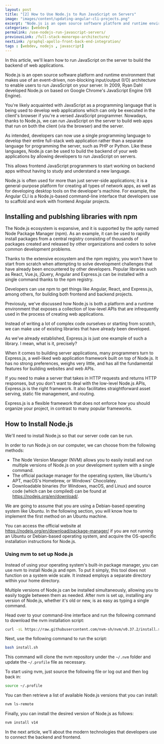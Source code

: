 ```yaml
---
layout: post
title: "[2] How to Use Node.js to Run JavaScript on Servers"
image: "images/content/updating-angular-cli-projects.png"
excerpt: "Node.js is an open source software platform and runtime environment that makes use of an event-driven, non-blocking input/output (I/O) architecture to enable users to run JavaScript on your server. In 2009, Ryan Dahl developed Node.js on based on Google Chrome's JavaScript Engine (V8 Engine)." 
categories: [webdev]
permalink: /use-nodejs-run-javascript-servers/
previousLink: /full-stack-monorepo-architecture/
nextLink: /graphql-apollo-front-back-end-integration/
tags : [webdev, nodejs , javascript] 
---
```

In this article, we'll learn how to run JavaScript on the server to build the backend of web applications.

Node.js is an open source software platform and runtime environment that makes use of an event-driven, non-blocking input/output (I/O) architecture to enable users to run JavaScript on your server. In 2009, Ryan Dahl developed Node.js on based on Google Chrome's JavaScript Engine (V8 Engine). 

You're likely acquainted with JavaScript as a programming language that is being used to develop web applications which can only be executed in the client's browser if you're a versed JavaScript programmer. Nowadays, thanks to Node.js, we can run JavaScript on the server to build web apps that run on both the client (via the browser) and the server. 

As intended, developers can now use a single programming language to develop their entire full-stack web application rather than a separate language for programming the server, such as PHP or Python. Like these languages, Node.js can be used to build the backend of your web applications by allowing developers to run JavaScript on servers. 

This allows frontend JavaScript programmers to start working on backend apps without having to study and understand a new language. 

Node.js is often used for more than just server-side applications; it is a general-purpose platform for creating all types of network apps, as well as for developing desktop tools on the developer's machine. For example, the Angular CLI is a Node.js-based command-line interface that developers use to scaffold and work with frontend Angular projects. 

## Installing and publshing libraries with npm
 
The Node.js ecosystem is expansive, and it is supported by the aptly named Node Package Manager (npm). As an example, it can be used to rapidly install packages from a central registry consisting of thousands of packages created and released by other organizations and coders to solve common development problems.

Thanks to the extensive ecosystem and the npm registry, you won't have to start from scratch when attempting to solve development challenges that have already been encountered by other developers. Popular libraries such as React, Vue.js, jQuery, Angular and Express.js can be installed with a single command thanks to the npm registry.

Developers can use npm to get things like Angular, React, and Express.js, among others, for building both frontend and backend projects.

Previosuly, we've discussed how Node.js is both a platform and a runtime environment that exposes a collection of low-level APIs that are infrequently used in the process of creating web applications. 

Instead of writing a lot of complex code ourselves or starting from scratch, we can make use of existing libraries that have already been developed. 

As we've already established, Express.js is just one example of such a library. I mean, what is it, precisely?

When it comes to building server applications, many programmers turn to Express.js, a well-liked web application framework built on top of Node.js. It has no strong preferences, weighs very little, and has all the fundamental features for building websites and web APIs.

If you need to make a server that takes in HTTP requests and returns HTTP responses, but you don't want to deal with the low-level Node.js APIs, Express.js is the right framework. It also facilitates straightforward asset serving, static file management, and routing.

Express.js is a flexible framework that does not enforce how you should organize your project, in contrast to many popular frameworks.

## How to Install Node.js

We'll need to install Node.js so that our server code can be run.

In order to run Node.js on our computer, we can choose from the following methods:

- The Node Version Manager (NVM) allows you to easily install and run multiple versions of Node.js on your development system with a single command.
- The official package manager for the operating system, like Ubuntu's APT, macOS's Homebrew, or Windows' Chocolatey.
- Downloadable binaries (for Windows, macOS, and Linux) and source code (which can be compiled) can be found at https://nodejs.org/en/download/.

We are going to assume that you are using a Debian-based operating system like Ubuntu. In the following section, you will know how to implement the first method on an Ubuntu machine.

You can access the official website at https://nodejs.org/en/download/package-manager/ if you are not running an Ubuntu or Debian-based operating system, and acquire the OS-specific installation instructions for Node.js.

### Using nvm to set up Node.js

Instead of using your operating system's built-in package manager, you can use nvm to install Node.js and npm. To put it simply, this tool does not function on a system wide scale. It instead employs a separate directory within your home directory.

Multiple versions of Node.js can be installed simultaneously, allowing you to easily toggle between them as needed. After nvm is set up, installing any version of Node.js, whether it's old or new, is as easy as typing a single command.

Head over to your command-line interface and run the following command to download the nvm installation script: 

```bash
curl -sL https://raw.githubusercontent.com/nvm-sh/nvm/v0.37.2/install.sh  
```

Next, use the following command to run the script: 

```bash
bash install.sh 
```

This command will clone the nvm repository under the `~/.nvm` folder and update the `~/.profile` file as necessary. 

To start using nvm, just source the following file or log out and then log back in: 

```bash
source ~/.profile 
```

You can then retrieve a list of available Node.js versions that you can install: 

```bash
nvm ls-remote 
```

Finally, you can install the desired version of Node.js as follows:

```bash
nvm install v14 
```

In the next article, we'll about the modern technologies that developers use to connect the backend and frontend.
